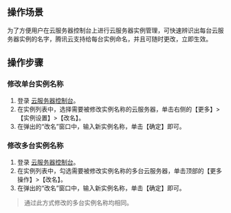 ## 操作场景
为了方便用户在云服务器控制台上进行云服务器实例管理，可快速辨识出每台云服务器实例的名字，腾讯云支持给每台实例命名，并且可随时更改，立即生效。

## 操作步骤

### 修改单台实例名称

1. 登录 [云服务器控制台](https://console.cloud.tencent.com/cvm/index)。
2. 在实例列表中，选择需要被修改实例名称的云服务器，单击右侧的【更多】>【实例设置】>【改名】。
3. 在弹出的“改名”窗口中，输入新实例名称，单击【确定】即可。

### 修改多台实例名称

1. 登录 [云服务器控制台](https://console.cloud.tencent.com/cvm/index)。
2. 在实例列表中，勾选需要被修改实例名称的多台云服务器，单击顶部的【更多操作】>【改名】。
3. 在弹出的“改名”窗口中，输入新实例名称，单击【确定】即可。
> 通过此方式修改的多台实例名称均相同。
